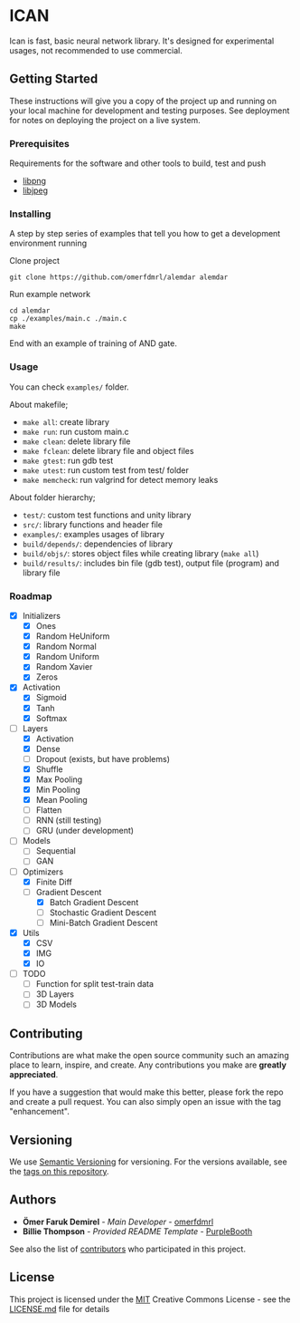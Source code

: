 # ICAN

Ican is fast, basic neural network library. It's designed for experimental usages, not recommended to use commercial.

## Getting Started

These instructions will give you a copy of the project up and running on
your local machine for development and testing purposes. See deployment
for notes on deploying the project on a live system.

### Prerequisites

Requirements for the software and other tools to build, test and push

- [libpng](http://www.libpng.org/pub/png/libpng.html)
- [libjpeg](http://www.ijg.org/)

### Installing

A step by step series of examples that tell you how to get a development
environment running

Clone project

    git clone https://github.com/omerfdmrl/alemdar alemdar

Run example network

    cd alemdar
    cp ./examples/main.c ./main.c
    make

End with an example of training of AND gate.

### Usage

You can check `examples/` folder.

About makefile;
  - `make all`: create library
  - `make run`: run custom main.c
  - `make clean`: delete library file
  - `make fclean`: delete library file and object files
  - `make gtest`: run gdb test
  - `make utest`: run custom test from test/ folder
  - `make memcheck`: run valgrind for detect memory leaks

About folder hierarchy;
 - `test/`: custom test functions and unity library
 - `src/`: library functions and header file
 - `examples/`: examples usages of library
 - `build/depends/`: dependencies of library
 - `build/objs/`: stores object files while creating library (`make all`)
 - `build/results/`: includes bin file (gdb test), output file (program) and library file 

### Roadmap

- [x] Initializers
  - [x] Ones
  - [x] Random HeUniform
  - [x] Random Normal
  - [x] Random Uniform
  - [x] Random Xavier
  - [x] Zeros
- [x] Activation
  - [x] Sigmoid
  - [x] Tanh
  - [x] Softmax
- [ ] Layers
  - [x] Activation
  - [x] Dense
  - [ ] Dropout (exists, but have problems)
  - [x] Shuffle
  - [x] Max Pooling
  - [x] Min Pooling
  - [x] Mean Pooling
  - [ ] Flatten
  - [ ] RNN (still testing)
  - [ ] GRU (under development)
- [ ] Models
  - [ ] Sequential
  - [ ] GAN
- [ ] Optimizers
  - [x] Finite Diff
  - [ ] Gradient Descent
    - [x] Batch Gradient Descent
    - [ ] Stochastic Gradient Descent
    - [ ] Mini-Batch Gradient Descent
- [x] Utils
  - [x] CSV
  - [x] IMG
  - [x] IO
- [ ] TODO
  - [ ] Function for split test-train data
  - [ ] 3D Layers
  - [ ] 3D Models

## Contributing

Contributions are what make the open source community such an amazing place to learn, inspire, and create. Any contributions you make are **greatly appreciated**.

If you have a suggestion that would make this better, please fork the repo and create a pull request. You can also simply open an issue with the tag "enhancement".

## Versioning

We use [Semantic Versioning](http://semver.org/) for versioning. For the versions
available, see the [tags on this
repository](https://github.com/omerfdmrl/alemdar/tags).

## Authors

- **Ömer Faruk Demirel** - _Main Developer_ -
  [omerfdmrl](https://github.com/omerfdmrl)
- **Billie Thompson** - _Provided README Template_ -
  [PurpleBooth](https://github.com/PurpleBooth)

See also the list of
[contributors](https://github.com/omerfdmrl/alemdar/contributors)
who participated in this project.

## License

This project is licensed under the [MIT](LICENSE.md)
Creative Commons License - see the [LICENSE.md](LICENSE.md) file for
details
